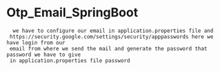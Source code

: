 # Otp_Email_SpringBoot
      we have to configure our email in application.properties file and
     https://security.google.com/settings/security/apppasswords here we have login from our 
     email from where we send the mail and generate the password that password we have to give
     in application.properties file password 
